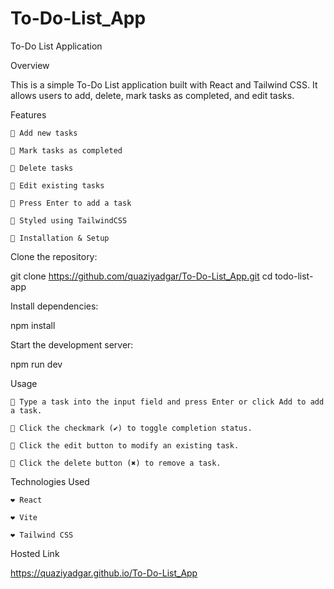 # To-Do-List_App

To-Do List Application

Overview

This is a simple To-Do List application built with React and Tailwind CSS. It allows users to add, delete, mark tasks as completed, and edit tasks.

Features

    🫳 Add new tasks

    🫳 Mark tasks as completed

    🫳 Delete tasks

    🫳 Edit existing tasks

    🫳 Press Enter to add a task

    🫳 Styled using TailwindCSS

    🫳 Installation & Setup

Clone the repository:

git clone https://github.com/quaziyadgar/To-Do-List_App.git
cd todo-list-app

Install dependencies:

npm install

Start the development server:

npm run dev

Usage

    🫳 Type a task into the input field and press Enter or click Add to add a task.

    🫳 Click the checkmark (✔) to toggle completion status.

    🫳 Click the edit button to modify an existing task.

    🫳 Click the delete button (✖) to remove a task.

Technologies Used

    ❤️ React

    ❤️ Vite

    ❤️ Tailwind CSS

Hosted Link

https://quaziyadgar.github.io/To-Do-List_App
